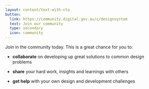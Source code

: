 ```yaml
---
layout: content/text-with-cta
button:
  link: https://community.digital.gov.au/c/designsystem
  text: Join our community
  type: secondary
  icon: community
---
```


Join in the community today. This is a great chance for you to:

- **collaborate** on developing up great solutions to common design problems

- **share** your hard work, insights and learnings with others

- **get help** with your own design and development challenges
